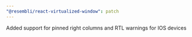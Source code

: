```yaml
---
"@resembli/react-virtualized-window": patch
---
```


Added support for pinned right columns and RTL warnings for IOS devices

